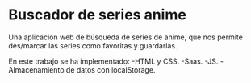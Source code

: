 # Buscador de series anime

Una aplicación web de búsqueda de series de anime, que nos permite des/marcar las series como favoritas y guardarlas.

En este trabajo se ha implementado:
-HTML y CSS.
-Saas.
-JS.
-Almacenamiento de datos con localStorage.

